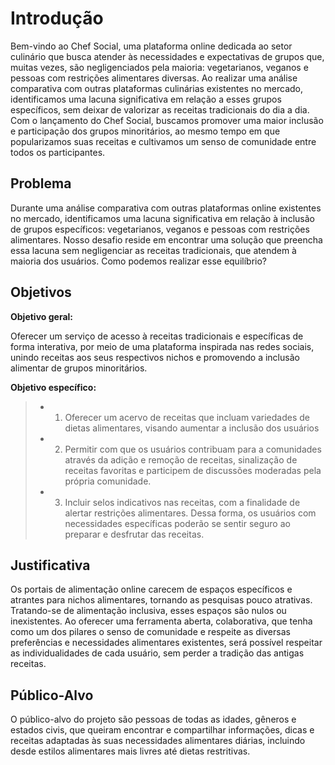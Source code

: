 # Introdução

Bem-vindo ao Chef Social, uma plataforma online dedicada ao setor culinário que busca atender às necessidades e expectativas de grupos que, muitas vezes, são negligenciados pela maioria: vegetarianos, veganos e pessoas com restrições alimentares diversas. Ao realizar uma análise comparativa com outras plataformas culinárias existentes no mercado, identificamos uma lacuna significativa em relação a esses grupos específicos, sem deixar de valorizar as receitas tradicionais do dia a dia. Com o lançamento do Chef Social, buscamos promover uma maior inclusão e participação dos grupos minoritários, ao mesmo tempo em que popularizamos suas receitas e cultivamos um senso de comunidade entre todos os participantes.

## Problema
Durante uma análise comparativa com outras plataformas online existentes no mercado, identificamos uma lacuna significativa em relação à inclusão de grupos específicos: vegetarianos, veganos e pessoas com restrições alimentares. Nosso desafio reside em encontrar uma solução que preencha essa lacuna sem negligenciar as receitas tradicionais, que atendem à maioria dos usuários. Como podemos realizar esse equilíbrio?

## Objetivos

**Objetivo geral:**

Oferecer um serviço de acesso à receitas tradicionais e específicas de forma interativa, por meio de uma plataforma inspirada nas redes sociais, unindo receitas aos seus respectivos nichos e promovendo a inclusão alimentar de grupos minoritários.

**Objetivo específico:**
> - 1) Oferecer um acervo de receitas que incluam variedades de dietas alimentares, visando aumentar a inclusão dos usuários
> - 2) Permitir com que os usuários contribuam para a comunidades através da adição e remoção de receitas, sinalização de receitas favoritas e participem de discussões moderadas pela própria comunidade.
> - 3) Incluir selos indicativos nas receitas, com a finalidade de alertar restrições alimentares. Dessa forma, os usuários com necessidades específicas poderão se sentir seguro ao preparar e desfrutar das receitas.

## Justificativa

Os portais de alimentação online carecem de espaços específicos e atrantes para nichos alimentares, tornando as pesquisas pouco atrativas. Tratando-se de alimentação inclusiva, esses espaços são nulos ou inexistentes. Ao oferecer uma ferramenta aberta, colaborativa, que tenha como um dos pilares o senso de comunidade e respeite as diversas preferências e necessidades alimentares existentes, será possível respeitar as individualidades de cada usuário, sem perder a tradição das antigas receitas.

## Público-Alvo

O público-alvo do projeto são pessoas de todas as idades, gêneros e estados civis, que queiram encontrar e compartilhar informações, dicas e receitas adaptadas às suas necessidades alimentares diárias, incluindo desde estilos alimentares mais livres até dietas restritivas.